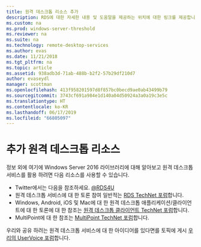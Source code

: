 ```yaml
---
title: 원격 데스크톱 리소스 추가
description: RDS에 대한 자세한 내용 및 도움말을 제공하는 위치에 대한 링크를 제공합니다.
ms.custom: na
ms.prod: windows-server-threshold
ms.reviewer: na
ms.suite: na
ms.technology: remote-desktop-services
ms.author: evas
ms.date: 11/21/2018
ms.tgt_pltfrm: na
ms.topic: article
ms.assetid: 938adb3d-71ab-488b-b2f2-57b29df210d7
author: evaseydl
manager: scottman
ms.openlocfilehash: 413f958201597d8f857bc0becd9ae0ab43499b79
ms.sourcegitcommit: 3743cf691a984e1d140a04d50924a3a0a19c3e5c
ms.translationtype: HT
ms.contentlocale: ko-KR
ms.lasthandoff: 06/17/2019
ms.locfileid: "66805097"
---
```

# <a name="additional-remote-desktop-resources"></a>추가 원격 데스크톱 리소스

정보 외에 여기에 Windows Server 2016 라이브러리에 대해 알아보고 원격 데스크톱 서비스를 활용 하려면 다음 리소스를 사용할 수 있습니다.

- Twitter에서는 다음을 참조하세요. [@RDS4U](https://twitter.com/RDS4U)
- 원격 데스크톱 서비스에 대 한 토론 참여 일반적는 [RDS TechNet 포럼](https://aka.ms/technetforum-rds)합니다.
- Windows, Android, iOS 및 Mac에 대 한 원격 데스크톱 애플리케이션/클라이언트에 대 한 토론에 대 한 참조는 [원격 데스크톱 클라이언트 TechNet 포럼](https://aka.ms/technetforum-rdc)합니다.
- MultiPoint에 대 한 참조는 [MultiPoint TechNet 포럼](https://aka.ms/multipoint-forum)합니다.

우리와 공유 하려는 원격 데스크톱 서비스에 대 한 아이디어를 있다면를 토픽에 게시 [우리의 UserVoice 포럼](https://aka.ms/uservoice-rds)합니다.
